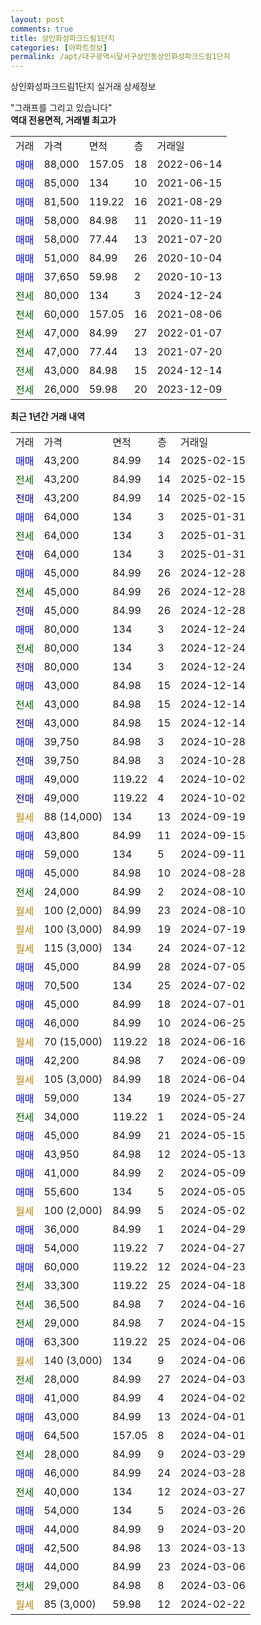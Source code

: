 ```yaml
---
layout: post
comments: true
title: 상인화성파크드림1단지
categories: [아파트정보]
permalink: /apt/대구광역시달서구상인동상인화성파크드림1단지
---
```


상인화성파크드림1단지 실거래 상세정보

<script type="text/javascript">
  google.charts.load('current', {'packages':['line', 'corechart']});
  google.charts.setOnLoadCallback(drawChart);

  function drawChart() {
    var data = new google.visualization.DataTable();
    data.addColumn('date', '거래일');
    data.addColumn('number', "매매");
    data.addColumn('number', "전세");
    data.addColumn('number', "전매");

    data.addRows([[new Date(Date.parse("2025-02-15")), 43200, null, null], [new Date(Date.parse("2025-02-15")), null, 43200, null], [new Date(Date.parse("2025-02-15")), null, null, 43200], [new Date(Date.parse("2025-01-31")), 64000, null, null], [new Date(Date.parse("2025-01-31")), null, 64000, null], [new Date(Date.parse("2025-01-31")), null, null, 64000], [new Date(Date.parse("2024-12-28")), 45000, null, null], [new Date(Date.parse("2024-12-28")), null, 45000, null], [new Date(Date.parse("2024-12-28")), null, null, 45000], [new Date(Date.parse("2024-12-24")), 80000, null, null], [new Date(Date.parse("2024-12-24")), null, 80000, null], [new Date(Date.parse("2024-12-24")), null, null, 80000], [new Date(Date.parse("2024-12-14")), 43000, null, null], [new Date(Date.parse("2024-12-14")), null, 43000, null], [new Date(Date.parse("2024-12-14")), null, null, 43000], [new Date(Date.parse("2024-10-28")), 39750, null, null], [new Date(Date.parse("2024-10-28")), null, null, 39750], [new Date(Date.parse("2024-10-02")), 49000, null, null], [new Date(Date.parse("2024-10-02")), null, null, 49000], [new Date(Date.parse("2024-09-19")), null, null, null], [new Date(Date.parse("2024-09-15")), 43800, null, null], [new Date(Date.parse("2024-09-11")), 59000, null, null], [new Date(Date.parse("2024-08-28")), 45000, null, null], [new Date(Date.parse("2024-08-10")), null, 24000, null], [new Date(Date.parse("2024-08-10")), null, null, null], [new Date(Date.parse("2024-07-19")), null, null, null], [new Date(Date.parse("2024-07-12")), null, null, null], [new Date(Date.parse("2024-07-05")), 45000, null, null], [new Date(Date.parse("2024-07-02")), 70500, null, null], [new Date(Date.parse("2024-07-01")), 45000, null, null], [new Date(Date.parse("2024-06-25")), 46000, null, null], [new Date(Date.parse("2024-06-16")), null, null, null], [new Date(Date.parse("2024-06-09")), 42200, null, null], [new Date(Date.parse("2024-06-04")), null, null, null], [new Date(Date.parse("2024-05-27")), 59000, null, null], [new Date(Date.parse("2024-05-24")), null, 34000, null], [new Date(Date.parse("2024-05-15")), 45000, null, null], [new Date(Date.parse("2024-05-13")), 43950, null, null], [new Date(Date.parse("2024-05-09")), 41000, null, null], [new Date(Date.parse("2024-05-05")), 55600, null, null], [new Date(Date.parse("2024-05-02")), null, null, null], [new Date(Date.parse("2024-04-29")), 36000, null, null], [new Date(Date.parse("2024-04-27")), 54000, null, null], [new Date(Date.parse("2024-04-23")), 60000, null, null], [new Date(Date.parse("2024-04-18")), null, 33300, null], [new Date(Date.parse("2024-04-16")), null, 36500, null], [new Date(Date.parse("2024-04-15")), null, 29000, null], [new Date(Date.parse("2024-04-06")), 63300, null, null], [new Date(Date.parse("2024-04-06")), null, null, null], [new Date(Date.parse("2024-04-03")), null, 28000, null], [new Date(Date.parse("2024-04-02")), 41000, null, null], [new Date(Date.parse("2024-04-01")), 43000, null, null], [new Date(Date.parse("2024-04-01")), 64500, null, null], [new Date(Date.parse("2024-03-29")), null, 28000, null], [new Date(Date.parse("2024-03-28")), 46000, null, null], [new Date(Date.parse("2024-03-27")), null, 40000, null], [new Date(Date.parse("2024-03-26")), 54000, null, null], [new Date(Date.parse("2024-03-20")), 44000, null, null], [new Date(Date.parse("2024-03-13")), 42500, null, null], [new Date(Date.parse("2024-03-06")), 44000, null, null], [new Date(Date.parse("2024-03-06")), null, 29000, null], [new Date(Date.parse("2024-02-22")), null, null, null]]);

    var options = {
      hAxis: {
        format: 'yyyy/MM/dd'
      },    
      lineWidth: 0,
      pointsVisible: true,    
      title: '최근 1년간 유형별 실거래가 분포',
      legend: { position: 'bottom' }
    };

    var formatter = new google.visualization.NumberFormat({pattern:'###,###'} );
    formatter.format(data, 1);
    formatter.format(data, 2);
    
    setTimeout(function() {
        var chart = new google.visualization.LineChart(document.getElementById('columnchart_material'));
        chart.draw(data, (options));
        document.getElementById('loading').style.display = 'none';
    }, 200);
  }
</script>


<div id="loading" style="z-index:20; display: block; margin-left: 0px">"그래프를 그리고 있습니다"</div>
<div id="columnchart_material" style="width: 95%; margin-left: 0px; display: block"></div>
<!-- contents start -->
<b>역대 전용면적, 거래별 최고가</b>
<table class="sortable">
    <tr>
      <td>거래</td>
      <td>가격</td>
      <td>면적</td>
      <td>층</td>
      <td>거래일</td>
    </tr>
        <tr>
          <td><a style="color: blue">매매</a></td>
          <td>88,000</td>
          <td>157.05</td>
          <td>18</td>
          <td>2022-06-14</td>
        </tr>            <tr>
          <td><a style="color: blue">매매</a></td>
          <td>85,000</td>
          <td>134</td>
          <td>10</td>
          <td>2021-06-15</td>
        </tr>            <tr>
          <td><a style="color: blue">매매</a></td>
          <td>81,500</td>
          <td>119.22</td>
          <td>16</td>
          <td>2021-08-29</td>
        </tr>            <tr>
          <td><a style="color: blue">매매</a></td>
          <td>58,000</td>
          <td>84.98</td>
          <td>11</td>
          <td>2020-11-19</td>
        </tr>            <tr>
          <td><a style="color: blue">매매</a></td>
          <td>58,000</td>
          <td>77.44</td>
          <td>13</td>
          <td>2021-07-20</td>
        </tr>            <tr>
          <td><a style="color: blue">매매</a></td>
          <td>51,000</td>
          <td>84.99</td>
          <td>26</td>
          <td>2020-10-04</td>
        </tr>            <tr>
          <td><a style="color: blue">매매</a></td>
          <td>37,650</td>
          <td>59.98</td>
          <td>2</td>
          <td>2020-10-13</td>
        </tr>        
        <tr>
              <td><a style="color: darkgreen">전세</a></td>
              <td>80,000</td>
              <td>134</td>
              <td>3</td>
              <td>2024-12-24</td>
            </tr>            <tr>
              <td><a style="color: darkgreen">전세</a></td>
              <td>60,000</td>
              <td>157.05</td>
              <td>16</td>
              <td>2021-08-06</td>
            </tr>            <tr>
              <td><a style="color: darkgreen">전세</a></td>
              <td>47,000</td>
              <td>84.99</td>
              <td>27</td>
              <td>2022-01-07</td>
            </tr>            <tr>
              <td><a style="color: darkgreen">전세</a></td>
              <td>47,000</td>
              <td>77.44</td>
              <td>13</td>
              <td>2021-07-20</td>
            </tr>            <tr>
              <td><a style="color: darkgreen">전세</a></td>
              <td>43,000</td>
              <td>84.98</td>
              <td>15</td>
              <td>2024-12-14</td>
            </tr>            <tr>
              <td><a style="color: darkgreen">전세</a></td>
              <td>26,000</td>
              <td>59.98</td>
              <td>20</td>
              <td>2023-12-09</td>
            </tr>        
    
</table>

<b>최근 1년간 거래 내역</b>

<table class="sortable">
    <tr>
      <td>거래</td>
      <td>가격</td>
      <td>면적</td>
      <td>층</td>
      <td>거래일</td>
    </tr>
    <tr>
      <td><a style="color: blue">매매</a></td>
      <td>43,200</td>
      <td>84.99</td>
      <td>14</td>
      <td>2025-02-15</td>
    </tr>          <tr>
      <td><a style="color: darkgreen">전세</a></td>
      <td>43,200</td>
      <td>84.99</td>
      <td>14</td>
      <td>2025-02-15</td>
    </tr>          <tr>
      <td><a style="color: darkblue">전매</a></td>
      <td>43,200</td>
      <td>84.99</td>
      <td>14</td>
      <td>2025-02-15</td>
    </tr>          <tr>
      <td><a style="color: blue">매매</a></td>
      <td>64,000</td>
      <td>134</td>
      <td>3</td>
      <td>2025-01-31</td>
    </tr>          <tr>
      <td><a style="color: darkgreen">전세</a></td>
      <td>64,000</td>
      <td>134</td>
      <td>3</td>
      <td>2025-01-31</td>
    </tr>          <tr>
      <td><a style="color: darkblue">전매</a></td>
      <td>64,000</td>
      <td>134</td>
      <td>3</td>
      <td>2025-01-31</td>
    </tr>          <tr>
      <td><a style="color: blue">매매</a></td>
      <td>45,000</td>
      <td>84.99</td>
      <td>26</td>
      <td>2024-12-28</td>
    </tr>          <tr>
      <td><a style="color: darkgreen">전세</a></td>
      <td>45,000</td>
      <td>84.99</td>
      <td>26</td>
      <td>2024-12-28</td>
    </tr>          <tr>
      <td><a style="color: darkblue">전매</a></td>
      <td>45,000</td>
      <td>84.99</td>
      <td>26</td>
      <td>2024-12-28</td>
    </tr>          <tr>
      <td><a style="color: blue">매매</a></td>
      <td>80,000</td>
      <td>134</td>
      <td>3</td>
      <td>2024-12-24</td>
    </tr>          <tr>
      <td><a style="color: darkgreen">전세</a></td>
      <td>80,000</td>
      <td>134</td>
      <td>3</td>
      <td>2024-12-24</td>
    </tr>          <tr>
      <td><a style="color: darkblue">전매</a></td>
      <td>80,000</td>
      <td>134</td>
      <td>3</td>
      <td>2024-12-24</td>
    </tr>          <tr>
      <td><a style="color: blue">매매</a></td>
      <td>43,000</td>
      <td>84.98</td>
      <td>15</td>
      <td>2024-12-14</td>
    </tr>          <tr>
      <td><a style="color: darkgreen">전세</a></td>
      <td>43,000</td>
      <td>84.98</td>
      <td>15</td>
      <td>2024-12-14</td>
    </tr>          <tr>
      <td><a style="color: darkblue">전매</a></td>
      <td>43,000</td>
      <td>84.98</td>
      <td>15</td>
      <td>2024-12-14</td>
    </tr>          <tr>
      <td><a style="color: blue">매매</a></td>
      <td>39,750</td>
      <td>84.98</td>
      <td>3</td>
      <td>2024-10-28</td>
    </tr>          <tr>
      <td><a style="color: darkblue">전매</a></td>
      <td>39,750</td>
      <td>84.98</td>
      <td>3</td>
      <td>2024-10-28</td>
    </tr>          <tr>
      <td><a style="color: blue">매매</a></td>
      <td>49,000</td>
      <td>119.22</td>
      <td>4</td>
      <td>2024-10-02</td>
    </tr>          <tr>
      <td><a style="color: darkblue">전매</a></td>
      <td>49,000</td>
      <td>119.22</td>
      <td>4</td>
      <td>2024-10-02</td>
    </tr>          <tr>
      <td><a style="color: darkgoldenrod">월세</a></td>
      <td>88 (14,000)</td>
      <td>134</td>
      <td>13</td>
      <td>2024-09-19</td>
    </tr>          <tr>
      <td><a style="color: blue">매매</a></td>
      <td>43,800</td>
      <td>84.99</td>
      <td>11</td>
      <td>2024-09-15</td>
    </tr>          <tr>
      <td><a style="color: blue">매매</a></td>
      <td>59,000</td>
      <td>134</td>
      <td>5</td>
      <td>2024-09-11</td>
    </tr>          <tr>
      <td><a style="color: blue">매매</a></td>
      <td>45,000</td>
      <td>84.98</td>
      <td>10</td>
      <td>2024-08-28</td>
    </tr>          <tr>
      <td><a style="color: darkgreen">전세</a></td>
      <td>24,000</td>
      <td>84.99</td>
      <td>2</td>
      <td>2024-08-10</td>
    </tr>          <tr>
      <td><a style="color: darkgoldenrod">월세</a></td>
      <td>100 (2,000)</td>
      <td>84.99</td>
      <td>23</td>
      <td>2024-08-10</td>
    </tr>          <tr>
      <td><a style="color: darkgoldenrod">월세</a></td>
      <td>100 (3,000)</td>
      <td>84.99</td>
      <td>19</td>
      <td>2024-07-19</td>
    </tr>          <tr>
      <td><a style="color: darkgoldenrod">월세</a></td>
      <td>115 (3,000)</td>
      <td>134</td>
      <td>24</td>
      <td>2024-07-12</td>
    </tr>          <tr>
      <td><a style="color: blue">매매</a></td>
      <td>45,000</td>
      <td>84.99</td>
      <td>28</td>
      <td>2024-07-05</td>
    </tr>          <tr>
      <td><a style="color: blue">매매</a></td>
      <td>70,500</td>
      <td>134</td>
      <td>25</td>
      <td>2024-07-02</td>
    </tr>          <tr>
      <td><a style="color: blue">매매</a></td>
      <td>45,000</td>
      <td>84.99</td>
      <td>18</td>
      <td>2024-07-01</td>
    </tr>          <tr>
      <td><a style="color: blue">매매</a></td>
      <td>46,000</td>
      <td>84.99</td>
      <td>10</td>
      <td>2024-06-25</td>
    </tr>          <tr>
      <td><a style="color: darkgoldenrod">월세</a></td>
      <td>70 (15,000)</td>
      <td>119.22</td>
      <td>18</td>
      <td>2024-06-16</td>
    </tr>          <tr>
      <td><a style="color: blue">매매</a></td>
      <td>42,200</td>
      <td>84.98</td>
      <td>7</td>
      <td>2024-06-09</td>
    </tr>          <tr>
      <td><a style="color: darkgoldenrod">월세</a></td>
      <td>105 (3,000)</td>
      <td>84.99</td>
      <td>18</td>
      <td>2024-06-04</td>
    </tr>          <tr>
      <td><a style="color: blue">매매</a></td>
      <td>59,000</td>
      <td>134</td>
      <td>19</td>
      <td>2024-05-27</td>
    </tr>          <tr>
      <td><a style="color: darkgreen">전세</a></td>
      <td>34,000</td>
      <td>119.22</td>
      <td>1</td>
      <td>2024-05-24</td>
    </tr>          <tr>
      <td><a style="color: blue">매매</a></td>
      <td>45,000</td>
      <td>84.99</td>
      <td>21</td>
      <td>2024-05-15</td>
    </tr>          <tr>
      <td><a style="color: blue">매매</a></td>
      <td>43,950</td>
      <td>84.98</td>
      <td>12</td>
      <td>2024-05-13</td>
    </tr>          <tr>
      <td><a style="color: blue">매매</a></td>
      <td>41,000</td>
      <td>84.99</td>
      <td>2</td>
      <td>2024-05-09</td>
    </tr>          <tr>
      <td><a style="color: blue">매매</a></td>
      <td>55,600</td>
      <td>134</td>
      <td>5</td>
      <td>2024-05-05</td>
    </tr>          <tr>
      <td><a style="color: darkgoldenrod">월세</a></td>
      <td>100 (2,000)</td>
      <td>84.99</td>
      <td>5</td>
      <td>2024-05-02</td>
    </tr>          <tr>
      <td><a style="color: blue">매매</a></td>
      <td>36,000</td>
      <td>84.99</td>
      <td>1</td>
      <td>2024-04-29</td>
    </tr>          <tr>
      <td><a style="color: blue">매매</a></td>
      <td>54,000</td>
      <td>119.22</td>
      <td>7</td>
      <td>2024-04-27</td>
    </tr>          <tr>
      <td><a style="color: blue">매매</a></td>
      <td>60,000</td>
      <td>119.22</td>
      <td>12</td>
      <td>2024-04-23</td>
    </tr>          <tr>
      <td><a style="color: darkgreen">전세</a></td>
      <td>33,300</td>
      <td>119.22</td>
      <td>25</td>
      <td>2024-04-18</td>
    </tr>          <tr>
      <td><a style="color: darkgreen">전세</a></td>
      <td>36,500</td>
      <td>84.98</td>
      <td>7</td>
      <td>2024-04-16</td>
    </tr>          <tr>
      <td><a style="color: darkgreen">전세</a></td>
      <td>29,000</td>
      <td>84.98</td>
      <td>7</td>
      <td>2024-04-15</td>
    </tr>          <tr>
      <td><a style="color: blue">매매</a></td>
      <td>63,300</td>
      <td>119.22</td>
      <td>25</td>
      <td>2024-04-06</td>
    </tr>          <tr>
      <td><a style="color: darkgoldenrod">월세</a></td>
      <td>140 (3,000)</td>
      <td>134</td>
      <td>9</td>
      <td>2024-04-06</td>
    </tr>          <tr>
      <td><a style="color: darkgreen">전세</a></td>
      <td>28,000</td>
      <td>84.99</td>
      <td>27</td>
      <td>2024-04-03</td>
    </tr>          <tr>
      <td><a style="color: blue">매매</a></td>
      <td>41,000</td>
      <td>84.99</td>
      <td>4</td>
      <td>2024-04-02</td>
    </tr>          <tr>
      <td><a style="color: blue">매매</a></td>
      <td>43,000</td>
      <td>84.99</td>
      <td>13</td>
      <td>2024-04-01</td>
    </tr>          <tr>
      <td><a style="color: blue">매매</a></td>
      <td>64,500</td>
      <td>157.05</td>
      <td>8</td>
      <td>2024-04-01</td>
    </tr>          <tr>
      <td><a style="color: darkgreen">전세</a></td>
      <td>28,000</td>
      <td>84.99</td>
      <td>9</td>
      <td>2024-03-29</td>
    </tr>          <tr>
      <td><a style="color: blue">매매</a></td>
      <td>46,000</td>
      <td>84.99</td>
      <td>24</td>
      <td>2024-03-28</td>
    </tr>          <tr>
      <td><a style="color: darkgreen">전세</a></td>
      <td>40,000</td>
      <td>134</td>
      <td>12</td>
      <td>2024-03-27</td>
    </tr>          <tr>
      <td><a style="color: blue">매매</a></td>
      <td>54,000</td>
      <td>134</td>
      <td>5</td>
      <td>2024-03-26</td>
    </tr>          <tr>
      <td><a style="color: blue">매매</a></td>
      <td>44,000</td>
      <td>84.99</td>
      <td>9</td>
      <td>2024-03-20</td>
    </tr>          <tr>
      <td><a style="color: blue">매매</a></td>
      <td>42,500</td>
      <td>84.98</td>
      <td>13</td>
      <td>2024-03-13</td>
    </tr>          <tr>
      <td><a style="color: blue">매매</a></td>
      <td>44,000</td>
      <td>84.99</td>
      <td>23</td>
      <td>2024-03-06</td>
    </tr>          <tr>
      <td><a style="color: darkgreen">전세</a></td>
      <td>29,000</td>
      <td>84.98</td>
      <td>8</td>
      <td>2024-03-06</td>
    </tr>          <tr>
      <td><a style="color: darkgoldenrod">월세</a></td>
      <td>85 (3,000)</td>
      <td>59.98</td>
      <td>12</td>
      <td>2024-02-22</td>
    </tr>      </table>
<!-- contents end -->    


